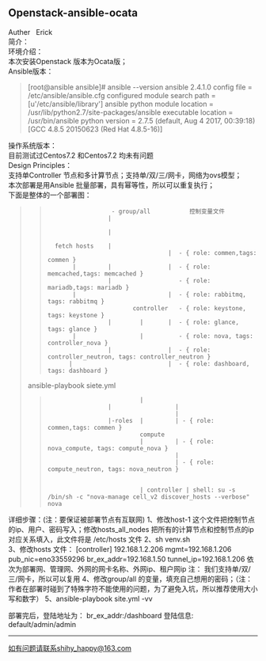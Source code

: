 ## Openstack-ansible-ocata  <br>
Auther   Erick <br>
简介：<br>
环境介绍：<br>
本次安装Openstack 版本为Ocata版；<br>
Ansible版本： <br>
>[root@ansible ansible]# ansible --version 
ansible 2.4.1.0
config file = /etc/ansible/ansible.cfg
configured module search path = [u'/etc/ansible/library']
ansible python module location = /usr/lib/python2.7/site-packages/ansible
executable location = /usr/bin/ansible
python version = 2.7.5 (default, Aug  4 2017, 00:39:18) [GCC 4.8.5 20150623 (Red Hat 4.8.5-16)]

操作系统版本： <br>
目前测试过Centos7.2 和Centos7.2 均未有问题 <br>
Design Principles： <br>
支持单Controller 节点和多计算节点；支持单/双/三/网卡，网络为ovs模型； <br>
本次部署是用Ansible 批量部署，具有幂等性，所以可以重复执行； <br>
下面是整体的一个部署图： <br>


>>                             
>>                       - group/all           控制变量文件 
>>                      |
>> 
>>                      |
>>                
>>       fetch hosts    |
>>                                       |  - { role: commen,tags: commen }           
>>            |         |                |  - { role: memcached,tags: memcached }     
>>                      |                   - { role: mariadb,tags: mariadb }        
>>            |                          |  - { role: rabbitmq, tags: rabbitmq }     
>>                             controller   - { role: keystone, tags: keystone }    
>>                      |        |       |  - { role: glance, tags: glance }          
>>            |                  |          - { role: nova, tags: controller_nova }  
>>                      |                |  - { role: controller_neutron, tags: controller_neutron }
>>           |                           |  - { role: dashboard, tags: dashboard }
>ansible-playbook siete.yml                        
>>                               |        
>>                      |                  |         
>>                                         |
>>                      |-roles  |         | - { role: commen,tags: commen }  
>>                               compute                                              
>>                               |         | - { role: nova_compute, tags: compute_nova } 
>>                                         |          
>>                                         | - { role: compute_neutron, tags: nova_neutron }               
>>                                          
>>                                       
>>                               | controller | shell: su -s /bin/sh -c "nova-manage cell_v2 discover_hosts --verbose" nova 
>>


详细步骤：(注：要保证被部署节点有互联网)
1、修改host-1 这个文件把控制节点的ip、用户、密码写入；修改hosts_all_nodes 把所有的计算节点和控制节点的ip对应关系填入，此文件将是 /etc/hosts 文件
2、sh venv.sh  
3、修改hosts 文件：
[controller]
192.168.1.2.206  mgmt=192.168.1.206  pub_nic=eno33559296  br_ex_addr=192.168.1.50 tunnel_ip=192.168.1.206 
依次为部署网、管理网、外网的网卡名称、外网ip、租户网ip
注： 我们支持单/双/三/网卡，所以可以复用
4、修改group/all 的变量，填充自己想用的密码；（注：作者在部署时碰到了特殊字符不能使用的问题，为了避免入坑，所以推荐使用大小写和数字）
5、ansible-playbook site.yml -vv

部署完后，登陆地址为： br_ex_addr:/dashboard
登陆信息: default/admin/admin

---

如有问题请联系shihy_happy@163.com 


             
